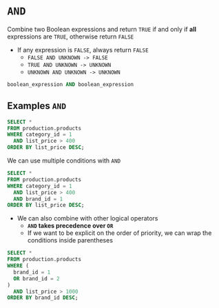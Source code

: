 # `AND`

Combine two Boolean expressions and return `TRUE` if and only if **all** expressions are `TRUE`, otherwise return `FALSE`

- If any expression is `FALSE`, always return `FALSE`
  - `FALSE AND UNKNOWN -> FALSE`
  - `TRUE AND UNKNOWN -> UNKNOWN`
  - `UNKNOWN AND UNKNOWN -> UNKNOWN`

```sql
boolean_expression AND boolean_expression
```

## Examples `AND`

```sql
SELECT *
FROM production.products
WHERE category_id = 1
  AND list_price > 400
ORDER BY list_price DESC;
```

We can use multiple conditions with `AND`

```sql
SELECT *
FROM production.products
WHERE category_id = 1
  AND list_price > 400
  AND brand_id = 1
ORDER BY list_price DESC;
```

- We can also combine with other logical operators
  - **`AND` takes precedence over `OR`**
  - If we want to be explicit on the order of priority, we can wrap the conditions inside parentheses

```sql
SELECT *
FROM production.products
WHERE (
  brand_id = 1 
  OR brand_id = 2
)
  AND list_price > 1000
ORDER BY brand_id DESC;
```
